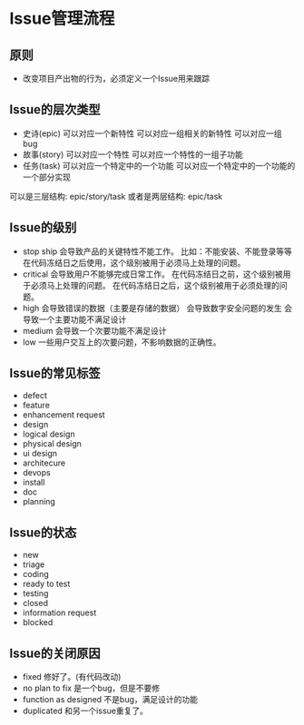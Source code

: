 # Issue管理流程

## 原则
- 改变项目产出物的行为，必须定义一个Issue用来跟踪

## Issue的层次类型
- 史诗(epic)
  可以对应一个新特性
	可以对应一组相关的新特性
	可以对应一组bug
- 故事(story)
  可以对应一个特性
	可以对应一个特性的一组子功能
- 任务(task)
  可以对应一个特定中的一个功能
	可以对应一个特定中的一个功能的一个部分实现

可以是三层结构: epic/story/task
或者是两层结构: epic/task

## Issue的级别
- stop ship
  会导致产品的关键特性不能工作。
	比如：不能安装、不能登录等等
	在代码冻结日之后使用，这个级别被用于必须马上处理的问题。
- critical
  会导致用户不能够完成日常工作。
	在代码冻结日之前，这个级别被用于必须马上处理的问题。
	在代码冻结日之后，这个级别被用于必须处理的问题。
- high
  会导致错误的数据（主要是存储的数据）
	会导致数字安全问题的发生
	会导致一个主要功能不满足设计
- medium
  会导致一个次要功能不满足设计
- low
  一些用户交互上的次要问题，不影响数据的正确性。

## Issue的常见标签
- defect
- feature
- enhancement request
- design
- logical design
- physical design
- ui design
- architecure
- devops
- install
- doc
- planning

## Issue的状态
- new
- triage
- coding
- ready to test
- testing
- closed
- information request
- blocked

## Issue的关闭原因
- fixed
  修好了。(有代码改动)
- no plan to fix
  是一个bug，但是不要修
- function as designed
  不是bug，满足设计的功能
- duplicated
	和另一个issue重复了。
